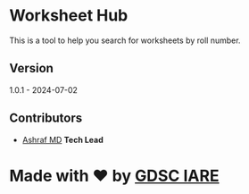# Worksheet Hub

This is a tool to help you search for worksheets by roll number.

## Version

1.0.1 - 2024-07-02

## Contributors

- [Ashraf MD](https://www.linkedin.com/in/ashraf-mohammed-75932823a/) **Tech Lead**

# Made with ❤️ by [GDSC IARE](https://gdsc.community.dev/institute-of-aeronautical-engineering-hyderabad-india/)
